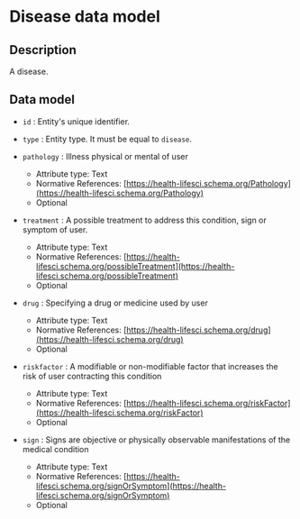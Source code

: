 # Disease data model

## Description
A disease.

## Data model

+ `id` : Entity's unique identifier. 

+ `type` : Entity type. It must be equal to `disease`.

+ `pathology` : Illness physical or mental of user
    + Attribute type: Text
	+ Normative References: [https://health-lifesci.schema.org/Pathology](https://health-lifesci.schema.org/Pathology)
    + Optional

+ `treatment` : A possible treatment to address this condition, sign or symptom of user.
    + Attribute type: Text
	+ Normative References: [https://health-lifesci.schema.org/possibleTreatment](https://health-lifesci.schema.org/possibleTreatment)
    + Optional

+ `drug` : Specifying a drug or medicine used by user
    + Attribute type: Text
	+ Normative References: [https://health-lifesci.schema.org/drug](https://health-lifesci.schema.org/drug)
    + Optional

+ `riskfactor` : A modifiable or non-modifiable factor that increases the risk of user contracting this condition
    + Attribute type: Text
	+ Normative References: [https://health-lifesci.schema.org/riskFactor](https://health-lifesci.schema.org/riskFactor)
    + Optional
	
+ `sign` : Signs are objective or physically observable manifestations of the medical condition
    + Attribute type: Text
	+ Normative References: [https://health-lifesci.schema.org/signOrSymptom](https://health-lifesci.schema.org/signOrSymptom)
    + Optional